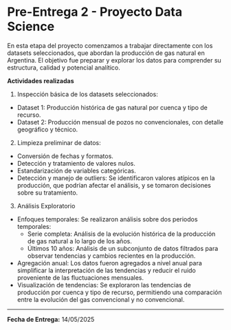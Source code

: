 # Pre-Entrega 2 - Proyecto Data Science

En esta etapa del proyecto comenzamos a trabajar directamente con los datasets seleccionados, que abordan la producción de gas natural en Argentina. El objetivo fue preparar y explorar los datos para comprender su estructura, calidad y potencial analítico.

**Actividades realizadas**

1. Inspección básica de los datasets seleccionados:
   
 - Dataset 1: Producción histórica de gas natural por cuenca y tipo de recurso.
 - Dataset 2: Producción mensual de pozos no convencionales, con detalle geográfico y técnico.

2. Limpieza preliminar de datos:
  - Conversión de fechas y formatos.
  - Detección y tratamiento de valores nulos.
  - Estandarización de variables categóricas.
  - Detección y manejo de outliers: Se identificaron valores atípicos en la producción, que podrían afectar el análisis, y se tomaron decisiones sobre su tratamiento.

3. Análisis Exploratorio
  - Enfoques temporales: Se realizaron análisis sobre dos periodos temporales:
    * Serie completa: Análisis de la evolución histórica de la producción de gas natural a lo largo de los años.
    * Últimos 10 años: Análisis de un subconjunto de datos filtrados para observar tendencias y cambios recientes en la producción.
  - Agregación anual: Los datos fueron agregados a nivel anual para simplificar la interpretación de las tendencias y reducir el ruido proveniente de las fluctuaciones mensuales.
  - Visualización de tendencias: Se exploraron las tendencias de producción por cuenca y tipo de recurso, permitiendo una comparación entre la evolución del gas convencional y no convencional.

---

**Fecha de Entrega:** 14/05/2025

